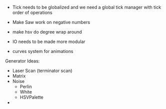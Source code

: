 - Tick needs to be globalized and we need a global tick manager with tick order of operations
- Make Saw work on negative numbers
- make hsv do degree wrap around
- IO needs to be made more modular

- curves system for animations


Generator Ideas:
- Laser Scan (terminator scan)
- Matrix
- Noise
  - Perlin
  - White
  - HSVPalette
- 